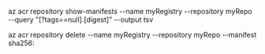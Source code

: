 az acr repository show-manifests --name myRegistry --repository myRepo --query "[?tags==null].[digest]" --output tsv

az acr repository delete --name myRegistry --repository myRepo --manifest sha256:<digest>

